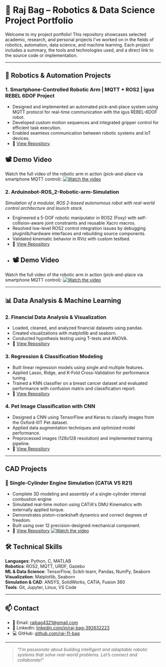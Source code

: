 # 🚀 Raj Bag – Robotics & Data Science Project Portfolio

Welcome to my project portfolio! This repository showcases selected academic, research, and personal projects I've worked on in the fields of robotics, automation, data science, and machine learning. Each project includes a summary, the tools and technologies used, and a direct link to the source code or implementation.

---

## 🤖 Robotics & Automation Projects

### 1. Smartphone-Controlled Robotic Arm | MQTT + ROS2 | igus REBEL 6DOF Project
- Designed and implemented an automated pick-and-place system using MQTT protocol for real-time communication with the igus REBEL-6DOF robot.
- Developed custom motion sequences and integrated gripper control for efficient task execution.
- Enabled seamless communication between robotic systems and IoT devices.
- 🔗 [View Repository](https://github.com/Raj-11-Bag/igus-REBEL-6DOF-01).
## 📽️ Demo Video
Watch the full video of the robotic arm in action (pick-and-place via smartphone MQTT control):
[![Watch the video](https://img.youtube.com/vi/3a9YwpJj9Qo/0.jpg)](https://youtu.be/3a9YwpJj9Qo)


### 2. Arduinobot-ROS_2-Robotic-arm-Simulation
_Simulation of a modular, ROS 2-based autonomous robot with real-world control architecture and launch stack._
- Engineered a 5-DOF robotic manipulator in ROS2 (Foxy) with self-collision-aware joint constraints and reusable Xacro macros.
- Resolved low-level ROS2 control integration issues by debugging pluginlib/hardware interfaces and rebuilding source components.
- Validated kinematic behavior in RViz with custom testbed.
- 🔗 [View Repository](https://github.com/Raj-11-Bag/Arduinobot-ROS_2-Robotic-arm-Simulation)
- ## 📽️ Demo Video
Watch the full video of the robotic arm in action (pick-and-place via smartphone MQTT control):
[![Watch the video](https://img.youtube.com/vi/CfOsB5Pa6sc/0.jpg)](https://youtu.be/CfOsB5Pa6sc)


---

## 📊 Data Analysis & Machine Learning

### 2. Financial Data Analysis & Visualization
- Loaded, cleaned, and analyzed financial datasets using pandas.
- Created visualizations with matplotlib and seaborn.
- Conducted hypothesis testing using T-tests and ANOVA.
- 🔗 [View Repository](https://github.com/raj-11-bag/Data-Analysis-Using-Python)

### 3. Regression & Classification Modeling
- Built linear regression models using single and multiple features.
- Applied Lasso, Ridge, and K-Fold Cross-Validation for performance tuning.
- Trained a KNN classifier on a breast cancer dataset and evaluated performance with confusion matrix and classification report.
- 🔗 [View Repository](https://github.com/raj-11-bag/Regression)

### 4. Pet Image Classification with CNN
- Designed a CNN using TensorFlow and Keras to classify images from the Oxford-IIIT Pet dataset.
- Applied data augmentation techniques and optimized model performance.
- Preprocessed images (128x128 resolution) and implemented training pipeline.
- 🔗 [View Repository](https://github.com/raj-11-bag/CNN)

---
## CAD Projects
### 🔧 Single-Cylinder Engine Simulation (CATIA V5 R21)
- Complete 3D modeling and assembly of a single-cylinder internal combustion engine
- Simulated real-time motion using CATIA's DMU Kinematics with externally applied torque.
- Demonstrates piston-crankshaft dynamics and correct degrees of freedom.
- Built using over 12 precision-designed mechanical component.
- 🔗 [View Repository](https://github.com/raj-11-bag/Single-Cylinder-Engine-Drawing-Assembly-and-Simulation-using-CATIA)
[![Watch the video](https://img.youtube.com/vi/7AIq1TsHjKs/0.jpg)](https://youtu.be/7AIq1TsHjKs)

## 🛠 Technical Skills

**Languages**: Python, C, MATLAB  
**Robotics**: ROS2, MQTT, URDF, Gazebo  
**ML & Data Science**: TensorFlow, Scikit-learn, Pandas, NumPy, Seaborn  
**Visualization**: Matplotlib, Seaborn  
**Simulation & CAD**: ANSYS, SolidWorks, CATIA, Fusion 360  
**Tools**: Git, Jupyter, Linux, VS Code

---

## 📫 Contact

- 📧 Email: rajbag4321@gmail.com  
- 🔗 LinkedIn: [linkedin.com/in/raj-bag-392632223](https://www.linkedin.com/in/raj-bag-392632223/)  
- 💻 GitHub: [github.com/raj-11-bag](https://github.com/raj-11-bag)

---

> _“I’m passionate about building intelligent and adaptable robotic systems that solve real-world problems. Let’s connect and collaborate!”_



